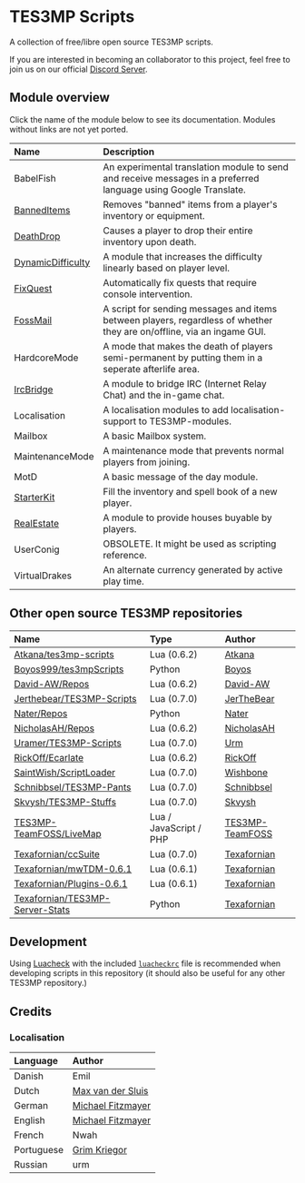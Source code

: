 # TES3MP Scripts

A collection of free/libre open source TES3MP scripts.

If you are interested in becoming an collaborator to this project, feel
free to join us on our official [Discord Server](https://discord.gg/uFCN6GP).

## Module overview

Click the name of the module below to see its documentation.  Modules without links are not yet ported.

| Name              | Description                                                                                                     |
| :---------------- | :-------------------------------------------------------------------------------------------------------------- |
| BabelFish         | An experimental translation module to send and receive messages in a preferred language using Google Translate. |
| [BannedItems](BannedItems/README.md)         | Removes "banned" items from a player's inventory or equipment. |
| [DeathDrop](DeathDrop/README.md)         | Causes a player to drop their entire inventory upon death. |
| [DynamicDifficulty](DynamicDifficulty/README.md) | A module that increases the difficulty linearly based on player level.                                          |
| [FixQuest](FixQuest/README.md) | Automatically fix quests that require console intervention.                                          |
| [FossMail](FossMail/README.md) | A script for sending messages and items between players, regardless of whether they are on/offline, via an ingame GUI.                                          |
| HardcoreMode      | A mode that makes the death of players semi-permanent by putting them in a seperate afterlife area.             |
| [IrcBridge](IrcBridge/README.md)         | A module to bridge IRC (Internet Relay Chat) and the in-game chat.                                              |
| Localisation      | A localisation modules to add localisation-support to TES3MP-modules.                                           |
| Mailbox           | A basic Mailbox system.                                                                                         |
| MaintenanceMode   | A maintenance mode that prevents normal players from joining.                                                   |
| MotD              | A basic message of the day module.                                                                              |
| [StarterKit](StarterKit/README.md)        | Fill the inventory and spell book of a new player.                                                                  |
| [RealEstate](RealEstate/README.md)        | A module to provide houses buyable by players.                                                                  |
| UserConig         | OBSOLETE. It might be used as scripting reference.                                                              |
| VirtualDrakes     | An alternate currency generated by active play time.                                                            |

## Other open source TES3MP repositories

| Name                                                                                          | Type                   | Author                                                |
| :-------------------------------------------------------------------------------------------- | :--------------------- | :---------------------------------------------------- |
| [Atkana/tes3mp-scripts](https://github.com/Atkana/tes3mp-scripts/)                            | Lua (0.6.2)            | [Atkana](https://github.com/Atkana)                   |
| [Boyos999/tes3mpScripts](https://github.com/Boyos999/tes3mpScripts)         | Python                 | [Boyos](https://github.com/Boyos999)         |
| [David-AW/Repos](https://github.com/David-AW?tab=repositories)		  				        | Lua (0.6.2)            | [David-AW](https://github.com/David-AW)         		 |
| [Jerthebear/TES3MP-Scripts](https://github.com/Jerthebear/Tes3mp-Scripts)         | Lua (0.7.0)                 | [JerTheBear](https://github.com/Jerthebear)         |
| [Nater/Repos](https://github.com/rnate)         | Python                 | [Nater](https://github.com/rnate)         |
| [NicholasAH/Repos](https://github.com/NicholasAH?tab=repositories)		     			    | Lua (0.6.2)            | [NicholasAH](https://github.com/NicholasAH)      		 |
| [Uramer/TES3MP-Scripts](https://github.com/uramer/Tes3MP-Scripts)         | Lua (0.7.0)                 | [Urm](https://github.com/uramer)         |
| [RickOff/Ecarlate](https://github.com/rickoff/Tes3mp-Ecarlate-Script)       				    | Lua (0.6.2)            | [RickOff](https://morrowindserveurfr.wixsite.com/ecarlates) |
| [SaintWish/ScriptLoader](https://github.com/SaintWish/tes3mp_scriptloader)         | Lua (0.7.0)                | [Wishbone](https://github.com/SaintWish/)         |
| [Schnibbsel/TES3MP-Pants](https://github.com/Schnibbsel/TES3MP-Pants)                         | Lua (0.7.0)            | [Schnibbsel](https://github.com/Schnibbsel)           |
| [Skvysh/TES3MP-Stuffs](https://github.com/Skvysh/TES3MP-Scripts/)                             | Lua (0.7.0)            | [Skvysh](https://github.com/Skvysh)          		 |
| [TES3MP-TeamFOSS/LiveMap](https://github.com/TES3MP-TeamFOSS/LiveMap)                         | Lua / JavaScript / PHP | [TES3MP-TeamFOSS](https://github.com/TES3MP-TeamFOSS) |
| [Texafornian/ccSuite](https://github.com/Texafornian/TCC-0.6.1)                               | Lua (0.7.0)            | [Texafornian](https://github.com/Texafornian)         |
| [Texafornian/mwTDM-0.6.1](https://github.com/Texafornian/mwTDM-0.6.1)                         | Lua (0.6.1)            | [Texafornian](https://github.com/Texafornian)         |
| [Texafornian/Plugins-0.6.1](https://github.com/Texafornian/Plugins-0.6.1)                     | Lua (0.6.1)            | [Texafornian](https://github.com/Texafornian)         |
| [Texafornian/TES3MP-Server-Stats](https://github.com/Texafornian/TES3MP-Server-Stats)         | Python                 | [Texafornian](https://github.com/Texafornian)         |

## Development

Using [Luacheck](https://github.com/mpeterv/luacheck/blob/master/README.md#installation) with the included [`luacheckrc`](luacheckrc) file is recommended when developing scripts in this repository (it should also be useful for any other TES3MP repository.)

## Credits

### Localisation

| Language   | Author                                                |
| :--------- | :---------------------------------------------------- |
| Danish     | Emil                                                  |
| Dutch      | [Max van der Sluis](https://github.com/1338)          |
| German     | [Michael Fitzmayer](https://github.com/mupfelofen-de) |
| English    | [Michael Fitzmayer](https://github.com/mupfelofen-de) |
| French     | Nwah                                                  |
| Portuguese | [Grim Kriegor](https://github.com/GrimKriegor)        |
| Russian    | urm                                                   |
